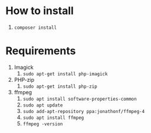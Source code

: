 # How to install

1. `composer install`

# Requirements

1. Imagick
   1. `sudo apt-get install php-imagick`
2. PHP-zip
   1. `sudo apt-get install php-zip`
3. ffmpeg
   1. `sudo apt install software-properties-common`
   2. `sudo apt update`
   3. `sudo add-apt-repository ppa:jonathonf/ffmpeg-4`
   4. `sudo apt install ffmpeg`
   5. `ffmpeg -version`